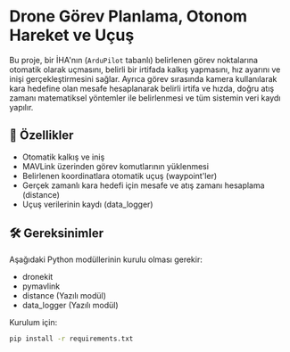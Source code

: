 # Drone Görev Planlama, Otonom Hareket ve Uçuş

Bu proje, bir İHA'nın (`ArduPilot` tabanlı) belirlenen görev noktalarına otomatik olarak uçmasını, belirli bir irtifada kalkış yapmasını, hız ayarını ve inişi gerçekleştirmesini sağlar. Ayrıca görev sırasında kamera kullanılarak kara hedefine olan mesafe hesaplanarak belirli irtifa ve hızda, doğru atış zamanı matematiksel yöntemler ile belirlenmesi ve tüm sistemin veri kaydı yapılır.

## 🚀 Özellikler

- Otomatik kalkış ve iniş
- MAVLink üzerinden görev komutlarının yüklenmesi
- Belirlenen koordinatlara otomatik uçuş (waypoint'ler)
- Gerçek zamanlı kara hedefi için mesafe ve atış zamanı hesaplama (distance)
- Uçuş verilerinin kaydı (data_logger)

## 🛠 Gereksinimler

Aşağıdaki Python modüllerinin kurulu olması gerekir:

- dronekit
- pymavlink
- distance (Yazılı modül)
- data_logger (Yazılı modül)

Kurulum için:

```bash
pip install -r requirements.txt
